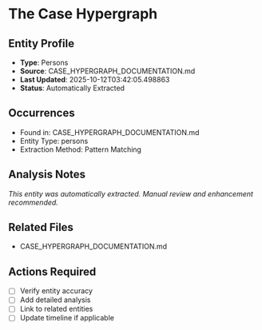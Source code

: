 # The Case Hypergraph

## Entity Profile
- **Type**: Persons
- **Source**: CASE_HYPERGRAPH_DOCUMENTATION.md
- **Last Updated**: 2025-10-12T03:42:05.498863
- **Status**: Automatically Extracted

## Occurrences
- Found in: CASE_HYPERGRAPH_DOCUMENTATION.md
- Entity Type: persons
- Extraction Method: Pattern Matching

## Analysis Notes
*This entity was automatically extracted. Manual review and enhancement recommended.*

## Related Files
- CASE_HYPERGRAPH_DOCUMENTATION.md

## Actions Required
- [ ] Verify entity accuracy
- [ ] Add detailed analysis
- [ ] Link to related entities
- [ ] Update timeline if applicable
